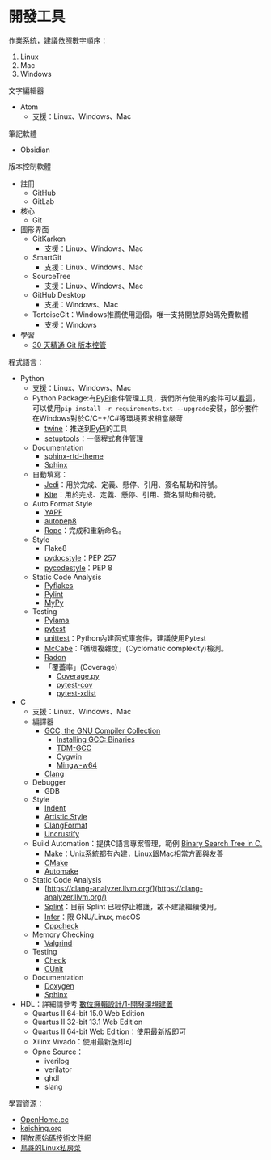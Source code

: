 # 開發工具
作業系統，建議依照數字順序：

1. Linux
2. Mac
3. Windows

文字編輯器

- Atom
  - 支援：Linux、Windows、Mac

筆記軟體

- Obsidian

版本控制軟體

- 註冊
  - GitHub
  - GitLab
- 核心
  - Git
- 圖形界面
  - GitKarken
    - 支援：Linux、Windows、Mac
  - SmartGit
    - 支援：Linux、Windows、Mac
  - SourceTree
    - 支援：Linux、Windows、Mac
  - GitHub Desktop
    - 支援：Windows、Mac
  - TortoiseGit：Windows推薦使用這個，唯一支持開放原始碼免費軟體
    - 支援：Windows
- 學習
  - [30 天精通 Git 版本控管](https://github.com/doggy8088/Learn-Git-in-30-days)

程式語言：

- Python
  - 支援：Linux、Windows、Mac
  - Python Package:有[PyPi](https://pypi.org/)套件管理工具，我們所有使用的套件可以[看這](/requirements.txt)，可以使用`pip install -r requirements.txt --upgrade`安裝，部份套件在Windows對於C/C++/C#等環境要求相當嚴苛
    - [twine](https://twine.readthedocs.io/)：推送到[PyPi](https://pypi.org/)的工具
    - [setuptools](https://setuptools.readthedocs.io/)：一個程式套件管理
  - Documentation
    - [sphinx-rtd-theme](https://sphinx-rtd-theme.readthedocs.io/)
    - [Sphinx](https://www.sphinx-doc.org)
  - 自動填寫：
    - [Jedi](https://github.com/davidhalter/jedi)：用於完成、定義、懸停、引用、簽名幫助和符號。
    - [Kite](https://www.kite.com/)：用於完成、定義、懸停、引用、簽名幫助和符號。
  - Auto Format Style
    - [YAPF](https://github.com/google/yapf)
    - [autopep8](https://github.com/hhatto/autopep8)
    - [Rope](https://github.com/python-rope/rope)：完成和重新命名。
  - Style
    - Flake8
    - [pydocstyle](https://github.com/PyCQA/pydocstyle/)：PEP 257
    - [pycodestyle](https://github.com/PyCQA/pycodestyle)：PEP 8
  - Static Code Analysis
    - [Pyflakes](https://github.com/PyCQA/pyflakes)
    - [Pylint](https://www.pylint.org/)
    - [MyPy](https://mypy.readthedocs.io)
  - Testing
    - [Pylama](https://pylama.readthedocs.io/)
    - [pytest](https://docs.pytest.org/)
    - [unittest](https://docs.python.org/zh-tw/3/library/unittest.html)：Python內建函式庫套件，建議使用Pytest
    - [McCabe](https://github.com/PyCQA/mccabe)：「循環複雜度」(Cyclomatic complexity)檢測。
    - [Radon](https://radon.readthedocs.io)
    - 「覆蓋率」(Coverage)
      - [Coverage.py](https://coverage.readthedocs.io/)
      - [pytest-cov](https://github.com/pytest-dev/pytest-cov)
      - [pytest-xdist](https://github.com/pytest-dev/pytest-xdist)
- C
  - 支援：Linux、Windows、Mac
  - 編譯器
    - [GCC, the GNU Compiler Collection](https://gcc.gnu.org/)
      - [Installing GCC: Binaries](https://gcc.gnu.org/install/binaries.html)
      - [TDM-GCC](https://jmeubank.github.io/tdm-gcc/)
      - [Cygwin](https://cygwin.com/)
      - [Mingw-w64](http://mingw-w64.org/doku.php)
    - [Clang](https://clang.llvm.org/)
  - Debugger
    - GDB
  - Style
    - [Indent](https://www.gnu.org/software/indent/)
    - [Artistic Style](http://astyle.sourceforge.net/)
    - [ClangFormat](https://clang.llvm.org/docs/ClangFormat.html)
    - [Uncrustify](https://github.com/uncrustify/uncrustify)
  - Build Automation：提供C語言專案管理，範例 [Binary Search Tree in C.](https://github.com/cwchentw/bstree-c)
    - [Make](https://www.cs.swarthmore.edu/~newhall/unixhelp/howto_makefiles.html)：Unix系統都有內建，Linux跟Mac相當方面與友善
    - [CMake](https://cmake.org/)
    - [Automake](https://www.gnu.org/software/automake/manual/html_node/Autotools-Introduction.html)
  - Static Code Analysis
    - [https://clang-analyzer.llvm.org/](https://clang-analyzer.llvm.org/)
    - [Splint](http://lclint.cs.virginia.edu/)：目前 Splint 已經停止維護，故不建議繼續使用。
    - [Infer](https://fbinfer.com/)：限 GNU/Linux, macOS
    - [Cppcheck](http://cppcheck.sourceforge.net/)
  - Memory Checking
    - [Valgrind](https://valgrind.org/)
  - Testing
    - [Check](https://libcheck.github.io/check/#)
    - [CUnit](http://cunit.sourceforge.net/)
  - Documentation
    - [Doxygen](https://www.doxygen.nl/index.html)
    - [Sphinx](https://www.sphinx-doc.org/en/master/)
- HDL：詳細請參考 [數位邏輯設計/1-開發環境建置](https://github.com/Multimedia-Processing/Digital-Logic-Design/blob/master/docs/1-%E9%96%8B%E7%99%BC%E7%92%B0%E5%A2%83%E5%BB%BA%E7%BD%AE.md)
  - Quartus II 64-bit 15.0 Web Edition
  - Quartus II 32-bit 13.1 Web Edition
  - Quartus II 64-bit Web Edition：使用最新版即可
  - Xilinx Vivado：使用最新版即可
  - Opne Source：
    - iverilog
    - verilator
    - ghdl
    - slang

學習資源：

- [OpenHome.cc](https://openhome.cc/)
- [kaiching.org](http://kaiching.org/)
- [開放原始碼技術文件網](https://opensourcedoc.com/)
- [鳥哥的Linux私房菜](https://linux.vbird.org/)
